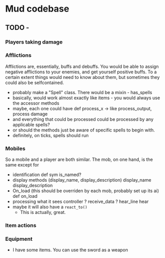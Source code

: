 # Mud codebase

## TODO -
### Players taking damage
### Afflictions
Afflictions are, essentially, buffs and debuffs. You would be able to assign negative afflictions to your enemies, and get yourself positive buffs. To a certain extent things would need to know about them, but sometimes they could also be selfcontained.

- probably make a "Spell" class. There would be a mixin - has_spells
- basically, would work almost exactly like items - you would always use the accessor methods
- maybe, each one could have def process_x -> like process_output, process damage
- and everything that could be processed could be processed by any applicable spells?
- or should the methods just be aware of specific spells to begin with.
- definitely, on ticks, spells should run

### Mobiles
So a mobile and a player are both similar. The mob, on one hand, is the same except for 

- identification
        def sym
        is_named?
- display methods (display_name, display_description)
        display_name
        display_description
- On_load (this should be overriden by each mob, probably set up its ai)
        def on_load
- processing what it sees
        controller ?
        receive_data ?
        hear_line
        hear
- maybe it will also have a `react_to()`
    - This is actually, great.

### Item actions

### Equipment
- I have some items. You can use the sword as a weapon

